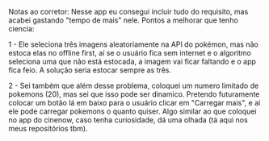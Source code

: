 Notas ao corretor:
Nesse app eu consegui incluir tudo do requisito, mas acabei gastando "tempo de mais" nele.
Pontos a melhorar que tenho ciencia:

1 - Ele seleciona três imagens aleatoriamente na API do pokémon, mas não estoca elas no offline first, aí se o usuário fica sem internet e
o algoritmo seleciona uma que não está estocada, a imagem vai ficar faltando e o app fica feio. A solução seria estocar sempre as três.

2 - Sei também que além desse problema, coloquei um numero limitado de pokemons (20), mas sei que isso pode ser dinamico. Pretendo futuramente
colocar um botão lá em baixo para o usuário clicar em "Carregar mais", e aí ele pode carregar pokemons o quanto quiser. Algo similar ao que coloquei
no app do cinenow, caso tenha curiosidade, dá uma olhada (tá aqui nos meus repositórios tbm).

